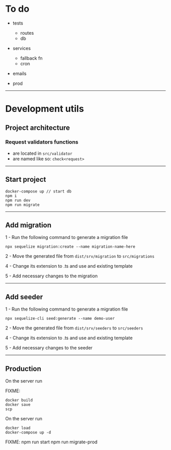 # To do

- tests

  - routes
  - db

- services

  - fallback fn
  - cron

- emails

- prod

---

# Development utils

## Project architecture

### Request validators functions

- are located in `src/validator`
- are named like so: `check<request>`

---

## Start project

```
docker-compose up // start db
npm i
npm run dev
npm run migrate
```

---

## Add migration

1 - Run the following command to generate a migration file

```
npx sequelize migration:create --name migration-name-here
```

2 - Move the generated file from `dist/srv/migration` to `src/migrations`

4 - Change its extension to .ts and use and existing template

5 - Add necessary changes to the migration

---

## Add seeder

1 - Run the following command to generate a migration file

```
npx sequelize-cli seed:generate --name demo-user
```

2 - Move the generated file from `dist/srv/seeders` to `src/seeders`

4 - Change its extension to .ts and use and existing template

5 - Add necessary changes to the seeder

---

## Production

On the server run

FIXME:

```
docker build
docker save
scp
```

On the server run

```
docker load
docker-compose up -d
```

FIXME:
npm run start
npm run migrate-prod
